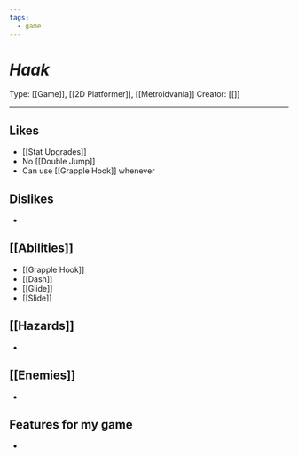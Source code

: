 ```yaml
---
tags:
  - game
---
```

# _Haak_

Type: [[Game]], [[2D Platformer]], [[Metroidvania]]
Creator: [[]]

----





## Likes
* [[Stat Upgrades]]
* No [[Double Jump]]
* Can use [[Grapple Hook]] whenever

## Dislikes
* 

## [[Abilities]]
* [[Grapple Hook]]
* [[Dash]]
* [[Glide]]
* [[Slide]]

## [[Hazards]]
* 

## [[Enemies]]
* 

## Features for my game
* 